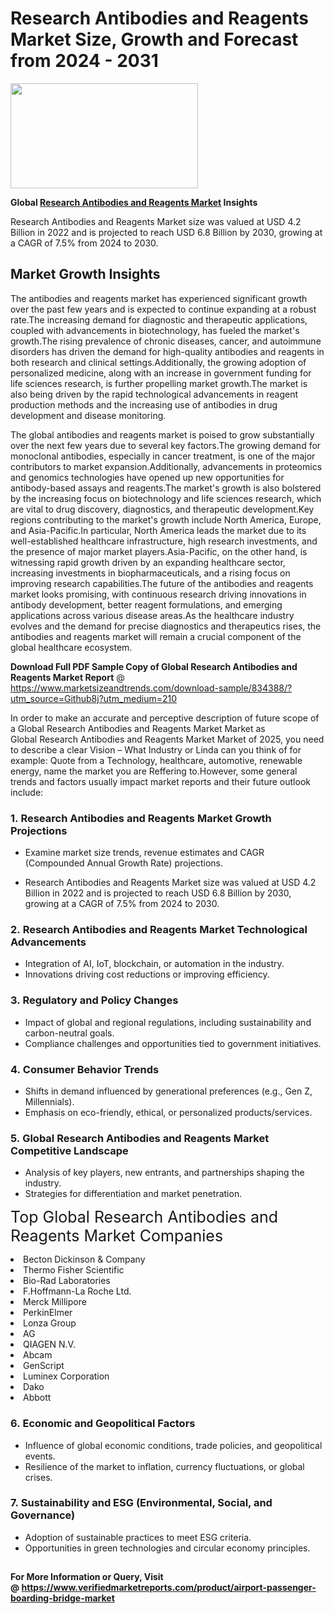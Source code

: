 <H1>Research Antibodies and Reagents Market Size, Growth and Forecast from 2024 - 2031</H1><img class="aligncenter size-medium wp-image-584254" src="https://thirdeyenews.in/wp-content/uploads/2024/09/Global-Market-Research-300x168.jpeg" alt="" width="300" height="168" /><p><strong>Global&nbsp;<a href="https://www.marketsizeandtrends.com/download-sample/834388/?utm_source=Github8j?utm_medium=210">Research Antibodies and Reagents Market</a> Insights</strong></p><p>Research Antibodies and Reagents Market size was valued at USD 4.2 Billion in 2022 and is projected to reach USD 6.8 Billion by 2030, growing at a CAGR of 7.5% from 2024 to 2030.</p><p><h2>Market Growth Insights</h2> <p>The antibodies and reagents market has experienced significant growth over the past few years and is expected to continue expanding at a robust rate.The increasing demand for diagnostic and therapeutic applications, coupled with advancements in biotechnology, has fueled the market's growth.The rising prevalence of chronic diseases, cancer, and autoimmune disorders has driven the demand for high-quality antibodies and reagents in both research and clinical settings.Additionally, the growing adoption of personalized medicine, along with an increase in government funding for life sciences research, is further propelling market growth.The market is also being driven by the rapid technological advancements in reagent production methods and the increasing use of antibodies in drug development and disease monitoring.</p> <p>The global antibodies and reagents market is poised to grow substantially over the next few years due to several key factors.The growing demand for monoclonal antibodies, especially in cancer treatment, is one of the major contributors to market expansion.Additionally, advancements in proteomics and genomics technologies have opened up new opportunities for antibody-based assays and reagents.The market's growth is also bolstered by the increasing focus on biotechnology and life sciences research, which are vital to drug discovery, diagnostics, and therapeutic development.Key regions contributing to the market's growth include North America, Europe, and Asia-Pacific.In particular, North America leads the market due to its well-established healthcare infrastructure, high research investments, and the presence of major market players.Asia-Pacific, on the other hand, is witnessing rapid growth driven by an expanding healthcare sector, increasing investments in biopharmaceuticals, and a rising focus on improving research capabilities.The future of the antibodies and reagents market looks promising, with continuous research driving innovations in antibody development, better reagent formulations, and emerging applications across various disease areas.As the healthcare industry evolves and the demand for precise diagnostics and therapeutics rises, the antibodies and reagents market will remain a crucial component of the global healthcare ecosystem.</p><p><span class=""><strong>Download Full PDF Sample Copy of Global Research Antibodies and Reagents Market Report</strong> @ <a href="https://www.marketsizeandtrends.com/download-sample/834388/?utm_source=Github8j?utm_medium=210" target="_blank">https://www.marketsizeandtrends.com/download-sample/834388/?utm_source=Github8j?utm_medium=210</a></span></p><p>In order to make an accurate and perceptive description of future scope of a Global&nbsp;Research Antibodies and Reagents Market Market as Global&nbsp;Research Antibodies and Reagents Market Market of 2025, you need to describe a clear Vision &ndash; What Industry or Linda can you think of for example: Quote from a Technology, healthcare, automotive, renewable energy, name the market you are Reffering to.However, some general trends and factors usually impact market reports and their future outlook include:</p><h3>1.&nbsp;<strong>Research Antibodies and Reagents Market Growth Projections</strong></h3><ul><li>Examine market size trends, revenue estimates and CAGR (Compounded Annual Growth Rate) projections.</li><li><p>Research Antibodies and Reagents Market size was valued at USD 4.2 Billion in 2022 and is projected to reach USD 6.8 Billion by 2030, growing at a CAGR of 7.5% from 2024 to 2030.</p></li></ul><h3>2.&nbsp;<strong>Research Antibodies and Reagents Market Technological Advancements</strong></h3><ul><li>Integration of AI, IoT, blockchain, or automation in the industry.</li><li>Innovations driving cost reductions or improving efficiency.</li></ul><h3>3.&nbsp;<strong>Regulatory and Policy Changes</strong></h3><ul><li>Impact of global and regional regulations, including sustainability and carbon-neutral goals.</li><li>Compliance challenges and opportunities tied to government initiatives.</li></ul><h3>4.&nbsp;<strong>Consumer Behavior Trends</strong></h3><ul><li>Shifts in demand influenced by generational preferences (e.g., Gen Z, Millennials).</li><li>Emphasis on eco-friendly, ethical, or personalized products/services.</li></ul><h3>5.&nbsp;<strong>Global Research Antibodies and Reagents Market Competitive Landscape</strong></h3><ul><li>Analysis of key players, new entrants, and partnerships shaping the industry.</li><li>Strategies for differentiation and market penetration.</li></ul><p data-pm-slice="1 1 []"><span style="color: inherit; font-family: inherit; font-size: 25px;">Top Global Research Antibodies and Reagents Market Companies</span></p><div class="" data-test-id=""><p><li>Becton Dickinson & Company</li><li> Thermo Fisher Scientific</li><li> Bio-Rad Laboratories</li><li> F.Hoffmann-La Roche Ltd.</li><li> Merck Millipore</li><li> PerkinElmer</li><li> Lonza Group</li><li> AG</li><li> QIAGEN N.V.</li><li> Abcam</li><li> GenScript</li><li> Luminex Corporation</li><li> Dako</li><li> Abbott</li></p></div><h3>6.&nbsp;<strong>Economic and Geopolitical Factors</strong></h3><ul><li>Influence of global economic conditions, trade policies, and geopolitical events.</li><li>Resilience of the market to inflation, currency fluctuations, or global crises.</li></ul><h3>7.&nbsp;<strong>Sustainability and ESG (Environmental, Social, and Governance)</strong></h3><ul><li>Adoption of sustainable practices to meet ESG criteria.</li><li>Opportunities in green technologies and circular economy principles.</li></ul><h2><strong style="font-size: 14px;">For More Information or Query, Visit @&nbsp;</strong><a style="background-color: #ffffff; font-size: 14px;" href="https://www.marketsizeandtrends.com/report/research-antibodies-and-reagents-market/" target="_blank">https://www.verifiedmarketreports.com/product/airport-passenger-boarding-bridge-market</a></h2>
